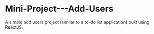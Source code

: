 # Mini-Project---Add-Users
A simple add users project (similar to a to-do list application) built using ReactJS.
